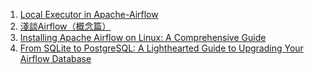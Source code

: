 1. [Local Executor in Apache-Airflow](https://medium.com/accredian/local-executor-in-apache-airflow-f8ce6773f1da) </br>
2. [淺談Airflow（概念篇）](https://medium.com/@jesshsieh9/%E8%B3%87%E6%96%99%E5%B7%A5%E7%A8%8B%E5%A4%A7%E5%B0%8F%E4%BA%8B-%E4%B8%89-%E6%B7%BA%E8%AB%87airflow-%E6%A6%82%E5%BF%B5%E7%AF%87-235ce3ce02d1) </br>
3. [Installing Apache Airflow on Linux: A Comprehensive Guide](https://medium.com/@maroofashraf987/installing-apache-airflow-on-linux-a-comprehensive-guide-5462b265e961) </br>
4. [From SQLite to PostgreSQL: A Lighthearted Guide to Upgrading Your Airflow Database](https://medium.com/plumbersofdatascience/from-sqlite-to-postgresql-a-lighthearted-guide-to-upgrading-your-airflow-database-7b9c8de961b5) </br>
